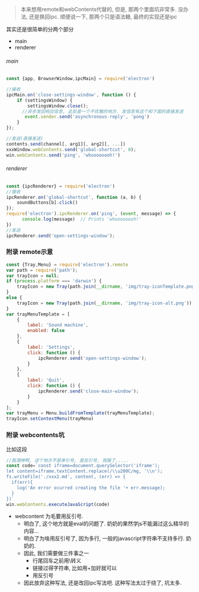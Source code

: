 > 本来想用remote和webContents代替的, 但是, 那两个里面坑非常多. 没办法, 还是换回ipc. 顺便说一下, 那两个只是语法糖, 最终的实现还是ipc



其实还是很简单的分两个部分

- main
- renderer

###### main

```js
const {app, BrowserWindow,ipcMain} = require('electron')

//接收
ipcMain.on('close-settings-window', function () {
    if (settingsWindow) {
        settingsWindow.close();
      //异步发回响应信息, 此处是一个不优雅的地方. 发信息有这个和下面的直接发送
       event.sender.send('asynchronous-reply', 'pong')
    }
});

//发送(直接发送)  
contents.send(channel[, arg1][, arg2][, ...])
xxxWindow.webContents.send('global-shortcut', 0);
win.webContents.send('ping', 'whoooooooh!')
```

###### renderer

```js
const {ipcRenderer} = require('electron')
//接收
ipcRenderer.on('global-shortcut', function (a, b) {
	soundButtons[b].click()
});
require('electron').ipcRenderer.on('ping', (event, message) => {
      console.log(message)  // Prints 'whoooooooh!'
})
//发送
ipcRenderer.send('open-settings-window');
```

### 附录 remote示意

```js
const {Tray,Menu} = require('electron').remote
var path = require('path');
var trayIcon = null;
if (process.platform === 'darwin') {
    trayIcon = new Tray(path.join(__dirname, 'img/tray-iconTemplate.png'));
}
else {
    trayIcon = new Tray(path.join(__dirname, 'img/tray-icon-alt.png'));
}
var trayMenuTemplate = [
    {
        label: 'Sound machine',
        enabled: false
    },
    {
        label: 'Settings',
        click: function () {
            ipcRenderer.send('open-settings-window');
        }
    },
    {
        label: 'Quit',
        click: function () {
            ipcRenderer.send('close-main-window');
        }
    }
];
var trayMenu = Menu.buildFromTemplate(trayMenuTemplate);
trayIcon.setContextMenu(trayMenu)
```



### 附录 webcontents坑

比如这段

```js
//我滴神啊, 这个地方不是单引号, 是反引号, 我服了.....
const code=`const iframe=document.querySelector('iframe'); 
let content=iframe.textContent.replace(/\\u200C/mg, '\\n');
fs.writeFile('./xxx2.md', content, (err) => {
  if(err){
    log('An error ocurred creating the file '+ err.message);
  }
})`
win.webContents.executeJavaScript(code)
```

- webcontent 为毛要用反引号.
  - 明白了, 这个地方就是eval的问题了. 奶奶的果然学js不能漏过这么精华的内容...
  - 明白了为啥用反引号了, 因为多行, 一般的javascript字符串不支持多行. 奶奶的.
  - 因此, 我们需要做三件事之一
    - 行尾回车之前用\转义
    - 链接过得字符串, 比如用+加好就可以
    - 用反引号
  - 因此放弃这种写法, 还是改回ipc写法吧. 这种写法太过于绕了, 坑太多.